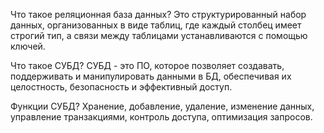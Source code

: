 Что такое  реляционная база данных?
Это структурированный набор данных, организованных в виде таблиц, где каждый столбец имеет строгий тип, а связи между таблицами устанавливаются с помощью ключей.

Что такое СУБД?
СУБД - это ПО, которое позволяет создавать, поддерживать и манипулировать данными в БД, обеспечивая их целостность, безопасность и эффективный доступ.

Функции СУБД?
Хранение, добавление, удаление, изменение данных, управление транзакциями, контроль доступа, оптимизация запросов.